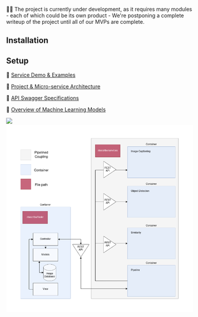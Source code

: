 :construction_worker_man: The project is currently under development, as it requires many modules - each of which could be its own product - We're postponing a complete writeup of the project until all of our MVPs are complete. 


## Installation

## Setup

:pushpin: [Service Demo & Examples](./resources/examples.md)

:pushpin: [Project & Micro-service Architecture](./resources/architecture.md)

:pushpin: [API Swagger Specifications](./resources/api.md)

:pushpin: [Overview of Machine Learning Models](./resources/models.md)



<img src="/resources/test.gif"/>
<img src="/resources/architecture.png"/>
